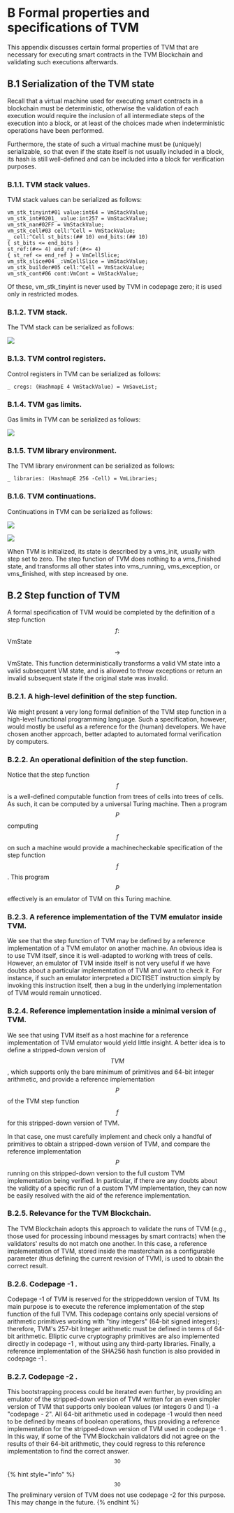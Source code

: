 # B Formal properties and specifications of TVM

This appendix discusses certain formal properties of TVM that are necessary for executing smart contracts in the TVM Blockchain and validating such executions afterwards.

## B.1 Serialization of the TVM state

Recall that a virtual machine used for executing smart contracts in a blockchain must be deterministic, otherwise the validation of each execution would require the inclusion of all intermediate steps of the execution into a block, or at least of the choices made when indeterministic operations have been performed.

Furthermore, the state of such a virtual machine must be (uniquely) serializable, so that even if the state itself is not usually included in a block, its hash is still well-defined and can be included into a block for verification purposes.

### B.1.1. TVM stack values. 

TVM stack values can be serialized as follows:

```
vm_stk_tinyint#01 value:int64 = VmStackValue;
vm_stk_int#0201_ value:int257 = VmStackValue;
vm_stk_nan#02FF = VmStackValue;
vm_stk_cell#03 cell:^Cell = VmStackValue;
_ cell:^Cell st_bits:(## 10) end_bits:(## 10)
{ st_bits <= end_bits }
st_ref:(#<= 4) end_ref:(#<= 4)
{ st_ref <= end_ref } = VmCellSlice;
vm_stk_slice#04 _:VmCellSlice = VmStackValue;
vm_stk_builder#05 cell:^Cell = VmStackValue;
vm_stk_cont#06 cont:VmCont = VmStackValue;
```

Of these, vm_stk_tinyint is never used by TVM in codepage zero; it is used only in restricted modes.

### B.1.2. TVM stack. 

The TVM stack can be serialized as follows:

![](https://cdn.mathpix.com/cropped/2023_06_02_174e9ec2591c06b3f394g-142.jpg?height=212&width=1329&top_left_y=2154&top_left_x=365)

### B.1.3. TVM control registers. 

Control registers in TVM can be serialized as follows:

```
_ cregs: (HashmapE 4 VmStackValue) = VmSaveList;
```

### B.1.4. TVM gas limits. 

Gas limits in TVM can be serialized as follows:

![](https://cdn.mathpix.com/cropped/2023_06_02_174e9ec2591c06b3f394g-143.jpg?height=164&width=1048&top_left_y=746&top_left_x=366)

### B.1.5. TVM library environment. 

The TVM library environment can be serialized as follows:

```
_ libraries: (HashmapE 256 -Cell) = VmLibraries;
```

### B.1.6. TVM continuations. 

Continuations in TVM can be serialized as follows:

![](https://cdn.mathpix.com/cropped/2023_06_02_174e9ec2591c06b3f394g-143.jpg?height=672&width=1353&top_left_y=1281&top_left_x=362)

![](https://cdn.mathpix.com/cropped/2023_06_02_174e9ec2591c06b3f394g-144.jpg?height=306&width=1349&top_left_y=453&top_left_x=366)

When TVM is initialized, its state is described by a vms_init, usually with step set to zero. The step function of TVM does nothing to a vms_finished state, and transforms all other states into vms_running, vms_exception, or vms_finished, with step increased by one.

## B.2 Step function of TVM

A formal specification of TVM would be completed by the definition of a step function $$f:$$ VmState $$\rightarrow$$ VmState. This function deterministically transforms a valid VM state into a valid subsequent VM state, and is allowed to throw exceptions or return an invalid subsequent state if the original state was invalid.

### B.2.1. A high-level definition of the step function. 

We might present a very long formal definition of the TVM step function in a high-level functional programming language. Such a specification, however, would mostly be useful as a reference for the (human) developers. We have chosen another approach, better adapted to automated formal verification by computers.

### B.2.2. An operational definition of the step function. 

Notice that the step function $$f$$ is a well-defined computable function from trees of cells into trees of cells. As such, it can be computed by a universal Turing machine. Then a program $$P$$ computing $$f$$ on such a machine would provide a machinecheckable specification of the step function $$f$$. This program $$P$$ effectively is an emulator of TVM on this Turing machine.

### B.2.3. A reference implementation of the TVM emulator inside TVM. 

We see that the step function of TVM may be defined by a reference implementation of a TVM emulator on another machine. An obvious idea is to use TVM itself, since it is well-adapted to working with trees of cells. However, an emulator of TVM inside itself is not very useful if we have doubts about a particular implementation of TVM and want to check it. For instance, if such an emulator interpreted a DICTISET instruction simply by invoking this instruction itself, then a bug in the underlying implementation of TVM would remain unnoticed.

### B.2.4. Reference implementation inside a minimal version of TVM. 

We see that using TVM itself as a host machine for a reference implementation of TVM emulator would yield little insight. A better idea is to define a stripped-down version of $$T V M$$, which supports only the bare minimum of primitives and 64-bit integer arithmetic, and provide a reference implementation $$P$$ of the TVM step function $$f$$ for this stripped-down version of TVM.

In that case, one must carefully implement and check only a handful of primitives to obtain a stripped-down version of TVM, and compare the reference implementation $$P$$ running on this stripped-down version to the full custom TVM implementation being verified. In particular, if there are any doubts about the validity of a specific run of a custom TVM implementation, they can now be easily resolved with the aid of the reference implementation.

### B.2.5. Relevance for the TVM Blockchain. 

The TVM Blockchain adopts this approach to validate the runs of TVM (e.g., those used for processing inbound messages by smart contracts) when the validators' results do not match one another. In this case, a reference implementation of TVM, stored inside the masterchain as a configurable parameter (thus defining the current revision of TVM), is used to obtain the correct result.

### B.2.6. Codepage -1 . 

Codepage -1 of TVM is reserved for the strippeddown version of TVM. Its main purpose is to execute the reference implementation of the step function of the full TVM. This codepage contains only special versions of arithmetic primitives working with "tiny integers" (64-bit signed integers); therefore, TVM's 257-bit Integer arithmetic must be defined in terms of 64-bit arithmetic. Elliptic curve cryptography primitives are also implemented directly in codepage -1 , without using any third-party libraries. Finally, a reference implementation of the SHA256 hash function is also provided in codepage -1 .

### B.2.7. Codepage -2 . 

This bootstrapping process could be iterated even further, by providing an emulator of the stripped-down version of TVM written for an even simpler version of TVM that supports only boolean values (or integers 0 and 1) -a "codepage - 2". All 64-bit arithmetic used in codepage -1 would then need to be defined by means of boolean operations, thus providing a reference implementation for the stripped-down version of TVM used in codepage -1 . In this way, if some of the TVM Blockchain validators did not agree on the results of their 64-bit arithmetic, they could regress to this reference implementation to find the correct answer.$${ }^{30}$$

{% hint style="info" %}
$${ }^{30}$$The preliminary version of TVM does not use codepage -2 for this purpose. This may change in the future.
{% endhint %}
